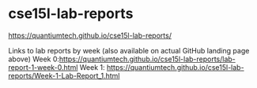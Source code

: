 # cse15l-lab-reports
https://quantiumtech.github.io/cse15l-lab-reports/

Links to lab reports by week (also available on actual GitHub landing page above)
Week 0:https://quantiumtech.github.io/cse15l-lab-reports/lab-report-1-week-0.html
Week 1: https://quantiumtech.github.io/cse15l-lab-reports/Week-1-Lab-Report_1.html
